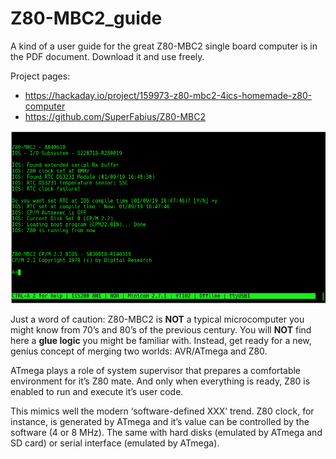 # Z80-MBC2_guide
A kind of a user guide for the great Z80-MBC2 single board computer is in the PDF document. Download it and use freely. 

Project pages:
- https://hackaday.io/project/159973-z80-mbc2-4ics-homemade-z80-computer
- https://github.com/SuperFabius/Z80-MBC2

<img src="https://github.com/DarS007/Z80-MBC2_guide/blob/master/pictures/20200927-z80-mbc2-cp-m_2.2.png" width="800">

Just a word of caution:  Z80-MBC2 is **NOT** a typical microcomputer you might know from 70’s and 80’s of the previous century. You will **NOT** find here a **glue logic** you might be familiar with. Instead, get ready for a new, genius concept of merging two worlds: AVR/ATmega and Z80. 

ATmega plays a role of system supervisor that prepares a comfortable environment for it’s Z80 mate. And only when everything is ready, Z80 is enabled to run and execute it’s user code.

This mimics well the modern ‘software-defined XXX’ trend. Z80 clock, for instance, is generated by ATmega and it’s value can be controlled by the software (4 or 8 MHz). The same with hard disks (emulated by ATmega and SD card) or serial interface (emulated by ATmega).

